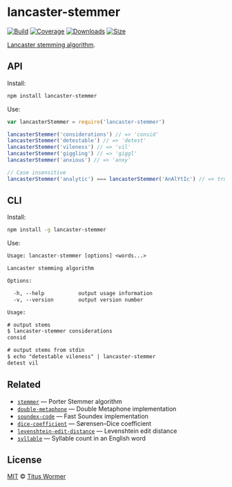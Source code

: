 # lancaster-stemmer

[![Build][build-badge]][build]
[![Coverage][coverage-badge]][coverage]
[![Downloads][downloads-badge]][downloads]
[![Size][size-badge]][size]

[Lancaster stemming algorithm][source].

## API

Install:

```bash
npm install lancaster-stemmer
```

Use:

```js
var lancasterStemmer = require('lancaster-stemmer')

lancasterStemmer('considerations') // => 'consid'
lancasterStemmer('detestable') // => 'detest'
lancasterStemmer('vileness') // => 'vil'
lancasterStemmer('giggling') // => 'giggl'
lancasterStemmer('anxious') // => 'anxy'

// Case insensitive
lancasterStemmer('analytic') === lancasterStemmer('AnAlYtIc') // => true
```

## CLI

Install:

```sh
npm install -g lancaster-stemmer
```

Use:

```txt
Usage: lancaster-stemmer [options] <words...>

Lancaster stemming algorithm

Options:

  -h, --help           output usage information
  -v, --version        output version number

Usage:

# output stems
$ lancaster-stemmer considerations
consid

# output stems from stdin
$ echo "detestable vileness" | lancaster-stemmer
detest vil
```

## Related

*   [`stemmer`](https://github.com/words/stemmer)
    — Porter Stemmer algorithm
*   [`double-metaphone`](https://github.com/words/double-metaphone)
    — Double Metaphone implementation
*   [`soundex-code`](https://github.com/words/soundex-code)
    — Fast Soundex implementation
*   [`dice-coefficient`](https://github.com/words/dice-coefficient)
    — Sørensen–Dice coefficient
*   [`levenshtein-edit-distance`](https://github.com/words/levenshtein-edit-distance)
    — Levenshtein edit distance
*   [`syllable`](https://github.com/words/syllable)
    — Syllable count in an English word

## License

[MIT][license] © [Titus Wormer][author]

<!-- Definitions -->

[build-badge]: https://img.shields.io/travis/words/lancaster-stemmer.svg

[build]: https://travis-ci.org/words/lancaster-stemmer

[coverage-badge]: https://img.shields.io/codecov/c/github/words/lancaster-stemmer.svg

[coverage]: https://codecov.io/github/words/lancaster-stemmer

[downloads-badge]: https://img.shields.io/npm/dm/lancaster-stemmer.svg

[downloads]: https://www.npmjs.com/package/lancaster-stemmer

[size-badge]: https://img.shields.io/bundlephobia/minzip/lancaster-stemmer.svg

[size]: https://bundlephobia.com/result?p=lancaster-stemmer

[license]: license

[author]: https://wooorm.com

[source]: https://web.archive.org/web/20140827005744/http://www.comp.lancs.ac.uk/computing/research/stemming/index.htm
